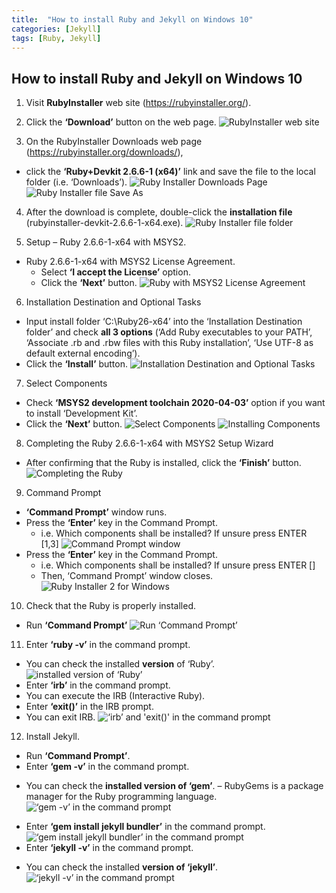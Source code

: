 ```yaml
---
title:  "How to install Ruby and Jekyll on Windows 10"
categories: [Jekyll]
tags: [Ruby, Jekyll]
---
```


## How to install Ruby and Jekyll on Windows 10

1. Visit **RubyInstaller** web site (<https://rubyinstaller.org/>).

2. Click the **‘Download’** button on the web page.
![RubyInstaller web site](https://user-images.githubusercontent.com/32950391/80770403-37d1d680-8b1e-11ea-8035-05227f3d767d.JPG)

3. On the RubyInstaller Downloads web page (<https://rubyinstaller.org/downloads/>),
* click the **‘Ruby+Devkit 2.6.6-1 (x64)’** link and save the file to the local folder (i.e. ‘Downloads’).
![Ruby Installer Downloads Page](https://user-images.githubusercontent.com/32950391/80771827-a4e76b00-8b22-11ea-8566-88e7648c5f0b.JPG)
![Ruby Installer file Save As](https://user-images.githubusercontent.com/32950391/80771931-eaa43380-8b22-11ea-9656-314f9558d2e9.JPG)

4. After the download is complete, double-click the **installation file** (rubyinstaller-devkit-2.6.6-1-x64.exe).
![Ruby Installer file folder](https://user-images.githubusercontent.com/32950391/80772068-69996c00-8b23-11ea-97f2-a89e7cfa0845.JPG)

5. Setup – Ruby 2.6.6-1-x64 with MSYS2.
* Ruby 2.6.6-1-x64 with MSYS2 License Agreement.
  - Select **‘I accept the License’** option.
  - Click the **‘Next’** button.
![Ruby with MSYS2 License Agreement](https://user-images.githubusercontent.com/32950391/80772206-ee848580-8b23-11ea-8fd6-d6b93f8ec882.JPG)

6. Installation Destination and Optional Tasks
* Input install folder ‘C:\Ruby26-x64’ into the ‘Installation Destination folder’ and check **all 3 options** (‘Add Ruby executables to your PATH’, ‘Associate .rb and .rbw files with this Ruby installation’, ‘Use UTF-8 as default external encoding’). 
* Click the **‘Install’** button.
![Installation Destination and Optional Tasks](https://user-images.githubusercontent.com/32950391/80772460-dc571700-8b24-11ea-8217-66f90562b516.JPG)

7. Select Components
* Check **‘MSYS2 development toolchain 2020-04-03’** option if you want to install ‘Development Kit’.
* Click the **‘Next’** button.
![Select Components](https://user-images.githubusercontent.com/32950391/80772567-2cce7480-8b25-11ea-9799-582d802f0e22.JPG)
![Installing Components](https://user-images.githubusercontent.com/32950391/80772632-5d161300-8b25-11ea-968d-068e4a9efce2.JPG)

8. Completing the Ruby 2.6.6-1-x64 with MSYS2 Setup Wizard
* After confirming that the Ruby is installed, click the **‘Finish’** button.
![Completing the Ruby](https://user-images.githubusercontent.com/32950391/80772697-99497380-8b25-11ea-9fd3-641425ddb872.JPG)

9. Command Prompt
* **‘Command Prompt’** window runs.
* Press the **‘Enter’** key in the Command Prompt.
  - i.e. Which components shall be installed? If unsure press ENTER [1,3] 
![Command Prompt window](https://user-images.githubusercontent.com/32950391/80772872-212f7d80-8b26-11ea-9932-a1b06f99fd04.JPG)
* Press the **‘Enter’** key in the Command Prompt.
  - i.e. Which components shall be installed? If unsure press ENTER [] 
  - Then, ‘Command Prompt’ window closes.
![Ruby Installer 2 for Windows](https://user-images.githubusercontent.com/32950391/80772971-7b304300-8b26-11ea-9dae-dfac93184465.JPG)

10. Check that the Ruby is properly installed.
*	Run **‘Command Prompt’**
![Run ‘Command Prompt’](https://user-images.githubusercontent.com/32950391/80773057-b5014980-8b26-11ea-810c-2817f10334dc.JPG)

11. Enter **‘ruby -v’** in the command prompt.
* You can check the installed **version** of ‘Ruby’.
![installed version of ‘Ruby’](https://user-images.githubusercontent.com/32950391/80773273-63a58a00-8b27-11ea-8d6e-272984883245.JPG)
* Enter **‘irb’** in the command prompt.
* You can execute the IRB (Interactive Ruby).
*	Enter **‘exit()’** in the IRB prompt.
* You can exit IRB.
![‘irb’ and 'exit()' in the command prompt](https://user-images.githubusercontent.com/32950391/80773508-1d045f80-8b28-11ea-872a-8c0255657a00.JPG)

12. Install Jekyll.
* Run **‘Command Prompt’**.
*	Enter **‘gem -v’** in the command prompt.
  - You can check the **installed version of ‘gem’**. – RubyGems is a package manager for the Ruby programming language.
![‘gem -v’ in the command prompt](https://user-images.githubusercontent.com/32950391/80774416-f562c680-8b2a-11ea-9da2-a93ced9f2d25.JPG)
* Enter **‘gem install jekyll bundler’** in the command prompt.
![‘gem install jekyll bundler’ in the command prompt](https://user-images.githubusercontent.com/32950391/80774527-48d51480-8b2b-11ea-951f-72a715941302.JPG)
*	Enter **‘jekyll -v’** in the command prompt.
  - You can check the installed **version of ‘jekyll’**.
![‘jekyll -v’ in the command prompt](https://user-images.githubusercontent.com/32950391/80774615-8174ee00-8b2b-11ea-9105-68951ae5b40f.JPG)
